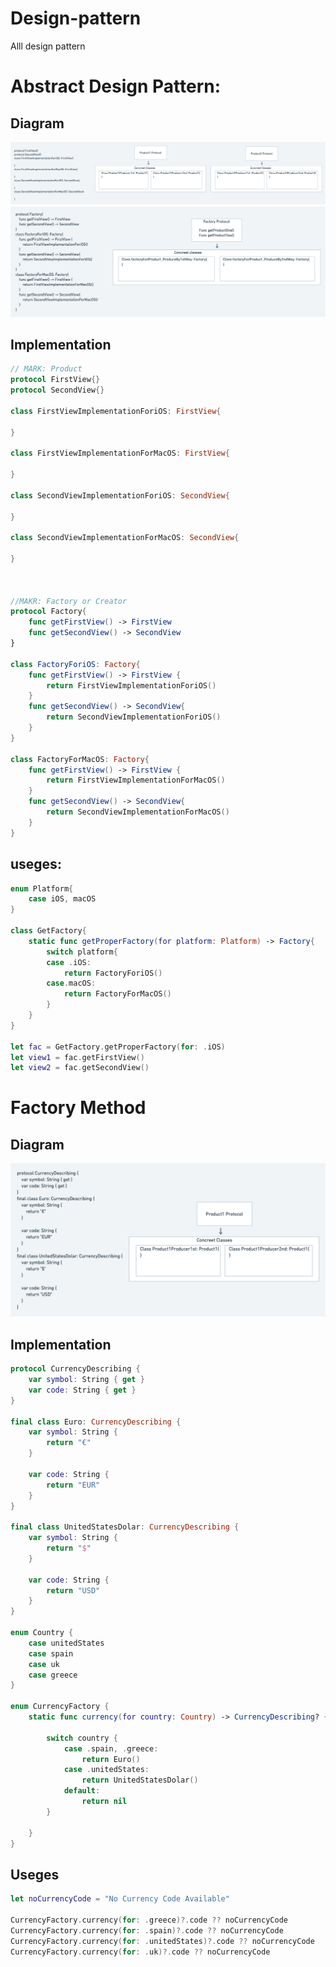# Design-pattern
Alll design pattern

# Abstract Design Pattern:

## Diagram
![alt text](https://github.com/Rumy-hasan/Design-pattern/blob/main/Abstract%20factory%20Design%20pattern.png)
![alt text](https://github.com/Rumy-hasan/Design-pattern/blob/main/Abstract%20factory%20Design%20pattern-2.png)

## Implementation

```swift
// MARK: Product
protocol FirstView{}
protocol SecondView{}

class FirstViewImplementationForiOS: FirstView{
    
}

class FirstViewImplementationForMacOS: FirstView{
    
}

class SecondViewImplementationForiOS: SecondView{
    
}

class SecondViewImplementationForMacOS: SecondView{
    
}



//MAKR: Factory or Creator
protocol Factory{
    func getFirstView() -> FirstView
    func getSecondView() -> SecondView
}

class FactoryForiOS: Factory{
    func getFirstView() -> FirstView {
        return FirstViewImplementationForiOS()
    }
    func getSecondView() -> SecondView{
        return SecondViewImplementationForiOS()
    }
}

class FactoryForMacOS: Factory{
    func getFirstView() -> FirstView {
        return FirstViewImplementationForMacOS()
    }
    func getSecondView() -> SecondView{
        return SecondViewImplementationForMacOS()
    }
}
```

## useges:

```swift
enum Platform{
    case iOS, macOS
}

class GetFactory{
    static func getProperFactory(for platform: Platform) -> Factory{
        switch platform{
        case .iOS:
            return FactoryForiOS()
        case.macOS:
            return FactoryForMacOS()
        }
    }
}

let fac = GetFactory.getProperFactory(for: .iOS)
let view1 = fac.getFirstView()
let view2 = fac.getSecondView()

```

# Factory Method

## Diagram
![alt text](https://github.com/Rumy-hasan/Design-pattern/blob/main/factory%20Method%20Design%20pattern-3.png)


## Implementation

```swift
protocol CurrencyDescribing {
    var symbol: String { get }
    var code: String { get }
}

final class Euro: CurrencyDescribing {
    var symbol: String {
        return "€"
    }
    
    var code: String {
        return "EUR"
    }
}

final class UnitedStatesDolar: CurrencyDescribing {
    var symbol: String {
        return "$"
    }
    
    var code: String {
        return "USD"
    }
}

enum Country {
    case unitedStates
    case spain
    case uk
    case greece
}

enum CurrencyFactory {
    static func currency(for country: Country) -> CurrencyDescribing? {

        switch country {
            case .spain, .greece:
                return Euro()
            case .unitedStates:
                return UnitedStatesDolar()
            default:
                return nil
        }
        
    }
}
```

## Useges

```swift
let noCurrencyCode = "No Currency Code Available"

CurrencyFactory.currency(for: .greece)?.code ?? noCurrencyCode
CurrencyFactory.currency(for: .spain)?.code ?? noCurrencyCode
CurrencyFactory.currency(for: .unitedStates)?.code ?? noCurrencyCode
CurrencyFactory.currency(for: .uk)?.code ?? noCurrencyCode

```


